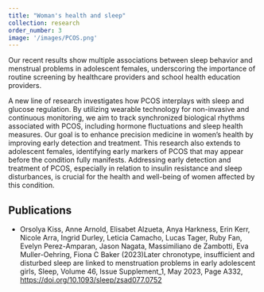 ```yaml
---
title: "Woman's health and sleep"
collection: research
order_number: 3
image: '/images/PCOS.png'
---
```


Our recent results show multiple associations between sleep behavior and menstrual problems in adolescent females, underscoring the importance of routine screening by healthcare providers and school health education providers. 

A new line of research investigates how PCOS interplays with sleep and glucose regulation. By utilizing wearable technology for non-invasive and continuous monitoring, we aim to track synchronized biological rhythms associated with PCOS, including hormone fluctuations and sleep health measures. Our goal is to enhance precision medicine in women’s health by improving early detection and treatment. This research also extends to adolescent females, identifying early markers of PCOS that may appear before the condition fully manifests. Addressing early detection and treatment of PCOS, especially in relation to insulin resistance and sleep disturbances, is crucial for the health and well-being of women affected by this condition.

## Publications

* Orsolya Kiss, Anne Arnold, Elisabet Alzueta, Anya Harkness, Erin Kerr, Nicole Arra, Ingrid Durley, Leticia Camacho, Lucas Tager, Ruby Fan, Evelyn Perez-Amparan, Jason Nagata, Massimiliano de Zambotti, Eva Muller-Oehring, Fiona C Baker (2023)Later chronotype, insufficient and disturbed sleep are linked to menstruation problems in early adolescent girls, Sleep, Volume 46, Issue Supplement_1, May 2023, Page A332, https://doi.org/10.1093/sleep/zsad077.0752

